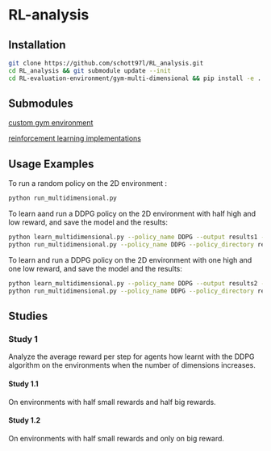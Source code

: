 # RL-analysis

## Installation

```sh
git clone https://github.com/schott97l/RL_analysis.git
cd RL_analysis && git submodule update --init
cd RL-evaluation-environment/gym-multi-dimensional && pip install -e .
```

## Submodules

[custom gym environment](https://github.com/hroussille/RL-evaluation-environment)

[reinforcement learning implementations](https://github.com/schott97l/RL_implementations)

## Usage Examples
To run a random policy on the 2D environment :
```sh
python run_multidimensional.py
```

To learn aand run a DDPG policy on the 2D environment with half high and low reward, and save the model and the results:
```sh
python learn_multidimensional.py --policy_name DDPG --output results1 --save --high_reward_count half --low_reward_count half
python run_multidimensional.py --policy_name DDPG --policy_directory results1/models --high_reward_count half --low_reward_count half
```

To learn and run a DDPG policy on the 2D environment with one high and one low reward, and save the model and the results:
```sh
python learn_multidimensional.py --policy_name DDPG --output results2 --save --high_reward_count one --low_reward_count one
python run_multidimensional.py --policy_name DDPG --policy_directory results2/models --high_reward_count one --low_reward_count one
```

## Studies

### Study 1
Analyze the average reward per step for agents how learnt with the DDPG algorithm on the environments when the number of dimensions increases.

#### Study 1.1
On environments with half small rewards and half big rewards.

#### Study 1.2
On environments with half small rewards and only on big reward.
<!--stackedit_data:
eyJoaXN0b3J5IjpbMjAxMTk3MjA0NF19
-->